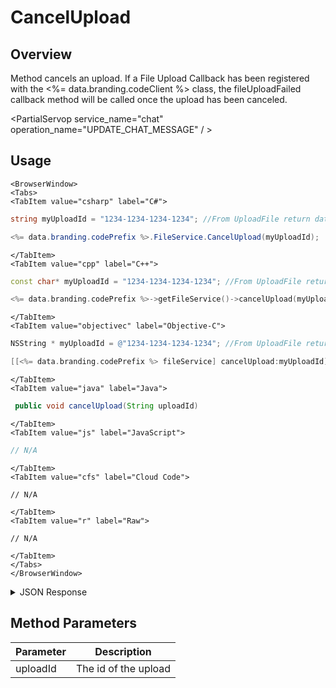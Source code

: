 # CancelUpload
## Overview
Method cancels an upload. If a File Upload Callback has been registered with the <%= data.branding.codeClient %> class, the fileUploadFailed callback method will be called once the upload has been canceled.

<PartialServop service_name="chat" operation_name="UPDATE_CHAT_MESSAGE" / >

## Usage

```mdx-code-block
<BrowserWindow>
<Tabs>
<TabItem value="csharp" label="C#">
```

```csharp
string myUploadId = "1234-1234-1234-1234"; //From UploadFile return data

<%= data.branding.codePrefix %>.FileService.CancelUpload(myUploadId);
```

```mdx-code-block
</TabItem>
<TabItem value="cpp" label="C++">
```

```cpp
const char* myUploadId = "1234-1234-1234-1234"; //From UploadFile return data

<%= data.branding.codePrefix %>->getFileService()->cancelUpload(myUploadId);
```

```mdx-code-block
</TabItem>
<TabItem value="objectivec" label="Objective-C">
```

```objectivec
NSString * myUploadId = @"1234-1234-1234-1234"; //From UploadFile return data

[[<%= data.branding.codePrefix %> fileService] cancelUpload:myUploadId];
```

```mdx-code-block
</TabItem>
<TabItem value="java" label="Java">
```

```java
 public void cancelUpload(String uploadId)
```

```mdx-code-block
</TabItem>
<TabItem value="js" label="JavaScript">
```

```javascript
// N/A
```

```mdx-code-block
</TabItem>
<TabItem value="cfs" label="Cloud Code">
```

```cfscript
// N/A
```

```mdx-code-block
</TabItem>
<TabItem value="r" label="Raw">
```

```cfscript
// N/A
```

```mdx-code-block
</TabItem>
</Tabs>
</BrowserWindow>
```

<details>
<summary>JSON Response</summary>

```r
{
	"service": "chat",
	"operation": "UPDATE_CHAT_MESSAGE",
	"data": {
		"channelId": "55555:gl:bcDev",
		"msgId": "123456789",
		"version": 1,
		"content": {
			"text": "New plain text message",
			"custom": {
				"somethingNew": "amazing"
			}
		}
	}
}
```
</details>

## Method Parameters
Parameter | Description
--------- | -----------
uploadId | The id of the upload


